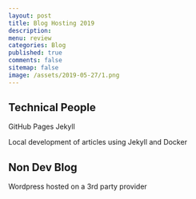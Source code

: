 ```yaml
---
layout: post
title: Blog Hosting 2019 
description: 
menu: review
categories: Blog 
published: true 
comments: false
sitemap: false
image: /assets/2019-05-27/1.png
---
```


## Technical People 
GitHub Pages
Jekyll 

Local development of articles using Jekyll and Docker

## Non Dev Blog
Wordpress hosted on a 3rd party provider












